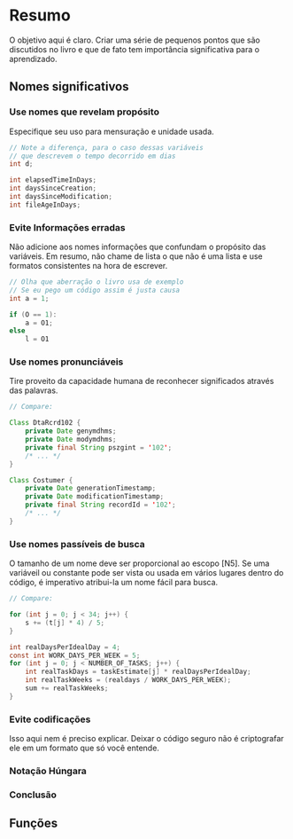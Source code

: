 # Resumo

O objetivo aqui é claro. Criar uma série de pequenos pontos que são discutidos no livro e que de fato tem importância significativa para o aprendizado.

## Nomes significativos

### Use nomes que revelam propósito

Especifique seu uso para mensuração e unidade usada.

```java
// Note a diferença, para o caso dessas variáveis 
// que descrevem o tempo decorrido em dias
int d;

int elapsedTimeInDays;
int daysSinceCreation;
int daysSinceModification;
int fileAgeInDays;
```

### Evite Informações erradas

Não adicione aos nomes informações que confundam o propósito das variáveis. Em resumo, não chame de lista o que não é uma lista e use formatos consistentes na hora de escrever.

```java
// Olha que aberração o livro usa de exemplo
// Se eu pego um código assim é justa causa
int a = 1;

if (O == 1):
    a = O1;
else
    l = O1
```

### Use nomes pronunciáveis

Tire proveito da capacidade humana de reconhecer significados através das palavras.

```java
// Compare:

Class DtaRcrd102 {
    private Date genymdhms;
    private Date modymdhms;
    private final String pszgint = '102';
    /* ... */
}

Class Costumer {
    private Date generationTimestamp;
    private Date modificationTimestamp;
    private final String recordId = '102';
    /* ... */
}
```

### Use nomes passíveis de busca

O tamanho de um nome deve ser proporcional ao escopo [N5]. Se uma variáveil ou constante pode ser vista ou usada em vários lugares dentro do código, é imperativo atribui-la um nome fácil para busca.

```java
// Compare:

for (int j = 0; j < 34; j++) {
    s += (t[j] * 4) / 5;
}

int realDaysPerIdealDay = 4;
const int WORK_DAYS_PER_WEEK = 5;
for (int j = 0; j < NUMBER_OF_TASKS; j++) {
    int realTaskDays = taskEstimate[j] * realDaysPerIdealDay;
    int realTaskWeeks = (realdays / WORK_DAYS_PER_WEEK);
    sum += realTaskWeeks;
}
```

### Evite codificações

Isso aqui nem é preciso explicar. Deixar o código seguro não é criptografar ele em um formato que só você entende.

### Notação Húngara



### Conclusão

## Funções